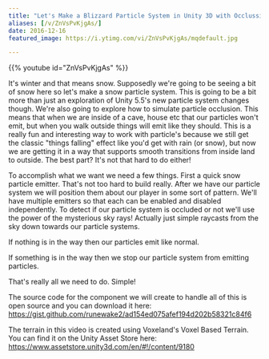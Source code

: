 ```yaml
---
title: "Let's Make a Blizzard Particle System in Unity 3D with Occlussion"
aliases: [/v/ZnVsPvKjgAs/]
date: 2016-12-16
featured_image: https://i.ytimg.com/vi/ZnVsPvKjgAs/mqdefault.jpg

---
```


{{% youtube id="ZnVsPvKjgAs" %}}

It's winter and that means snow. Supposedly we're going to be seeing a bit of snow here so let's make a snow particle system. This is going to be a bit more than just an exploration of Unity 5.5's new particle system changes though. We're also going to explore how to simulate particle occlusion. This means that when we are inside of a cave, house etc that our particles won't emit, but when you walk outside things will emit like they should. This is a really fun and interesting way to work with particle's because we still get the classic "things falling" effect like you'd get with rain (or snow), but now we are getting it in a way that supports smooth transitions from inside land to outside. The best part? It's not that hard to do either!

To accomplish what we want we need a few things. First a quick snow particle emitter. That's not too hard to build really. After we have our particle system we will position them about our player in some sort of pattern. We'll have multiple emitters so that each can be enabled and disabled independently. To detect if our particle system is occluded or not we'll use the power of the mysterious sky rays! Actually just simple raycasts from the sky down towards our particle systems.

If nothing is in the way then our particles emit like normal.

If something is in the way then we stop our particle system from emitting particles.

That's really all we need to do. Simple!

The source code for the component we will create to handle all of this is open source and you can download it here: https://gist.github.com/runewake2/ad154ed075afef194d202b58321c84f6

The terrain in this video is created using Voxeland's Voxel Based Terrain. You can find it on the Unity Asset Store here: https://www.assetstore.unity3d.com/en/#!/content/9180